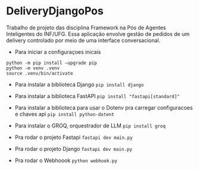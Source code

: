 # DeliveryDjangoPos
Trabalho de projeto das disciplina Framework na Pós de Agentes Inteligentes do INF/UFG.
Essa aplicação envolve gestão de pedidos de um delivery controlado por meio de uma interface conversacional. 


- Para iniciar a configuraçoes inicais
```
python -m pip install —upgrade pip
python -m venv .venv
source .venv/bin/activate
```

- Para instalar a biblioteca Django
``` pip install django ```

- Para instalar a biblioteca FastAPI
``` pip install "fastapi[standard]" ```

- Para instalar a biblioteca para usar o Dotenv pra carregar configuracoes e chaves api 
``` pip install python-dotent ```

- Para instalar o GROQ, orquestrador de LLM
``` pip install groq ```

- Pra rodar o projeto Fastapi
``` fastapi dev main.py ```

- Pra rodar o projeto Django
``` fastapi dev main.py ```

- Pra rodar o Webhoook
``` python webhook.py ```

